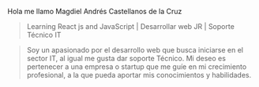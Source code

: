 Hola me llamo Magdiel Andrés Castellanos de la Cruz

> Learning React js and JavaScript | Desarrollar web JR | Soporte Técnico IT

> Soy un apasionado por el desarrollo web que busca iniciarse en el sector IT, al igual me gusta dar soporte Técnico.
> Mi deseo es pertenecer a una empresa o startup que me guíe en mi crecimiento profesional, a la que pueda aportar mis conocimientos y habilidades.
